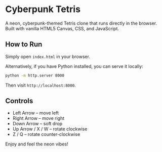 # Cyberpunk Tetris

A neon, cyberpunk-themed Tetris clone that runs directly in the browser. Built with vanilla HTML5 Canvas, CSS, and JavaScript.

## How to Run

Simply open `index.html` in your browser.

Alternatively, if you have Python installed, you can serve it locally:

```bash
python -m http.server 8000
```

Then visit `http://localhost:8000`.

## Controls

* Left Arrow – move left
* Right Arrow – move right
* Down Arrow – soft drop
* Up Arrow / X / W – rotate clockwise
* Z / Q – rotate counter-clockwise

Enjoy and feel the neon vibes!
